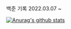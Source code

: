 백준 기록 2022.03.07 ~

[![Anurag's github stats](https://github-readme-stats.vercel.app/api?username=changhak0310)](https://github.com/anuraghazra/github-readme-stats)

<!--
**changhak0310/changhak0310** is a ✨ _special_ ✨ repository because its `README.md` (this file) appears on your GitHub profile.

Here are some ideas to get you started:

- 🔭 I’m currently working on ...
- 🌱 I’m currently learning ...
- 👯 I’m looking to collaborate on ...
- 🤔 I’m looking for help with ...
- 💬 Ask me about ...
- 📫 How to reach me: ...
- 😄 Pronouns: ...
- ⚡ Fun fact: ...
-->
